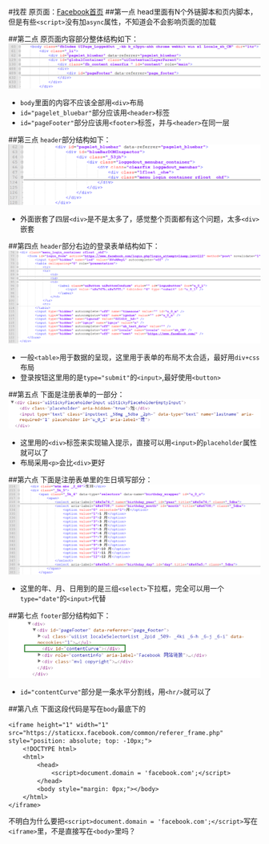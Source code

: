 #找茬
原页面：[Facebook首页](https://www.facebook.com/)
##第一点
head里面有N个外链脚本和页内脚本，但是有些`<script>`没有加`async`属性，不知道会不会影响页面的加载

##第二点
原页面内容部分整体结构如下：
![body结构](1.png)
* `body`里面的内容不应该全部用`<div>`布局
* `id="pagelet_bluebar"`部分应该用`<header>`标签
* `id="pageFooter"`部分应该用`<footer>`标签，并与`<header>`在同一层

##第三点
`header`部分结构如下：
![header结构](2.png)
* 外面嵌套了四层`<div>`是不是太多了，感觉整个页面都有这个问题，太多`<div>`嵌套

##第四点
`header`部分右边的登录表单结构如下：
![登录表单](3.png)
* 一般`<table>`用于数据的呈现，这里用于表单的布局不太合适，最好用`div+css`布局
* 登录按钮这里用的是`type="submit"`的`<input>`,最好使用`<button>`

##第五点
下面是注册表单的一部分：
![注册表单——姓名](4.png)
* 这里用的`<div>`标签来实现输入提示，直接可以用`<input>`的`placeholder`属性就可以了
* 布局采用`<p>`会比`<div>`更好

##第六点
下面是注册表单里的生日填写部分：
![注册表单——生日](5.png)
* 这里的年、月、日用到的是三组`<select>`下拉框，完全可以用一个`type="date"`的`<input>`代替

##第七点
`footer`部分结构如下：
![footer结构](6.png)
* `id="contentCurve"`部分是一条水平分割线，用`<hr/>`就可以了

##第八点
下面这段代码是写在`body`最底下的
```
<iframe height="1" width="1" src="https://staticxx.facebook.com/common/referer_frame.php" style="position: absolute; top: -10px;">
	<!DOCTYPE html>
	<html>
		<head>
			<script>document.domain = 'facebook.com';</script>
		</head>
		<body style="margin: 0px;"></body>
	</html>
</iframe>
```
不明白为什么要把`<script>document.domain = 'facebook.com';</script>`写在`<iframe>`里，不是直接写在`<body>`里吗？
